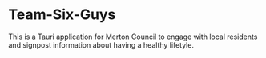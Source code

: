 # Team-Six-Guys

This is a Tauri application for Merton Council to engage with local residents and signpost information about having a healthy lifetyle.

